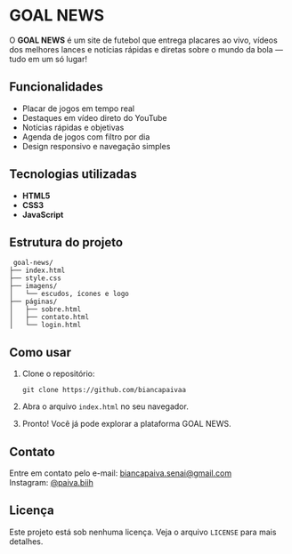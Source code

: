 
# GOAL NEWS 

O **GOAL NEWS** é um site de futebol que entrega placares ao vivo, vídeos dos melhores lances e notícias rápidas e diretas sobre o mundo da bola — tudo em um só lugar!

## Funcionalidades

- Placar de jogos em tempo real
- Destaques em vídeo direto do YouTube
- Notícias rápidas e objetivas
- Agenda de jogos com filtro por dia
- Design responsivo e navegação simples

## Tecnologias utilizadas

- **HTML5**
- **CSS3**
- **JavaScript**

## Estrutura do projeto

```
 goal-news/
├── index.html
├── style.css
├── imagens/
│   └── escudos, ícones e logo
├── páginas/
│   ├── sobre.html
│   ├── contato.html
│   └── login.html
```

## Como usar

1. Clone o repositório:
   ```
   git clone https://github.com/biancapaivaa
   ```

2. Abra o arquivo `index.html` no seu navegador.

3. Pronto! Você já pode explorar a plataforma GOAL NEWS.

## Contato

Entre em contato pelo e-mail: [biancapaiva.senai@gmail.com](biancapaiva.senai@gmail.com)  
Instagram: [@paiva.biih](https://www.instagram.com/paiva.biih/)

## Licença

Este projeto está sob nenhuma licença. Veja o arquivo `LICENSE` para mais detalhes.
